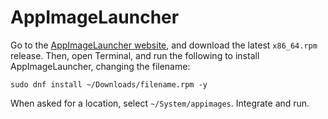 # AppImageLauncher

Go to the [AppImageLauncher website](https://github.com/TheAssassin/AppImageLauncher), and download the latest `x86_64.rpm` release. Then, open Terminal, and run the following to install AppImageLauncher, changing the filename:

```
sudo dnf install ~/Downloads/filename.rpm -y
```

When asked for a location, select `~/System/appimages`. Integrate and run.
